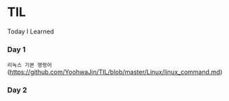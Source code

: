 # TIL
Today I Learned
 
### Day 1

`리눅스 기본 명령어`(https://github.com/YoohwaJin/TIL/blob/master/Linux/linux_command.md)

### Day 2
